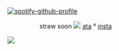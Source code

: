 ㅤㅤㅤ ㅤㅤ  [![spotify-github-profile](https://spotify-github-profile.kittinanx.com/api/view?uid=wjdes5kajmt1gqhbzctuzbgid&cover_image=true&theme=novatorem&show_offline=false&background_color=121212&interchange=false&bar_color=53b14f&bar_color_cover=false)](https://spotify-github-profile.kittinanx.com/api/view?uid=wjdes5kajmt1gqhbzctuzbgid&redirect=true)
 ㅤㅤ

ㅤㅤㅤ ㅤㅤ  ㅤㅤㅤ ㅤㅤ  straw soon ![](https://64.media.tumblr.com/d2f73f125403cf6692140ad47e612f84/cdcf971ba9f4e3b2-22/s75x75_c1/e1034cfdd7f1c989de929e1372f732866e8241a7.gifv) [ata](https://beomran.atabook.org/) ° [insta](https://www.instagram.com/beomrano?igsh=YmJmZ3U5aHZtczFp)
  ㅤ ㅤ ㅤ ㅤ

 ㅤㅤㅤ ㅤㅤ  ![](https://64.media.tumblr.com/bbb345271733bda1f9fe5c3d2b78bd21/b63f74c23b4a4769-8c/s1280x1920/e25a847be84a4bd427c52f0f1bad6b1caa11cdeb.jpg)


 
  ㅤㅤ  ㅤㅤ  ㅤㅤ  ㅤㅤ 
  

